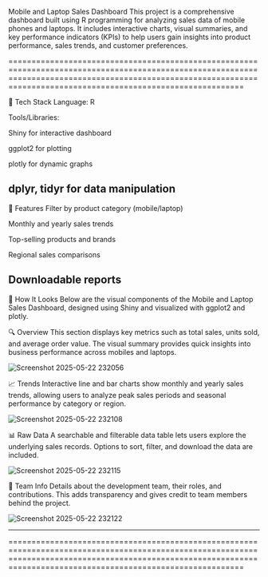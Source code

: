 Mobile and Laptop Sales Dashboard
  This project is a comprehensive dashboard built using R programming for analyzing sales data of mobile phones and laptops. It includes interactive charts, visual summaries, and key performance indicators (KPIs)
  to help users gain insights into product performance, sales trends, and customer preferences.
  
=====================================================================================================================================================================================================================

🔧 Tech Stack
  Language: R
  
  Tools/Libraries:
  
  Shiny for interactive dashboard
  
  ggplot2 for plotting
  
  plotly for dynamic graphs
  
  dplyr, tidyr for data manipulation
----------------------------------------------------------------------------------------------------------------------------------------------------------------------------------------------------------------

🎯 Features
  Filter by product category (mobile/laptop)
  
  Monthly and yearly sales trends
  
  Top-selling products and brands
  
  Regional sales comparisons
  
  Downloadable reports
---------------------------------------------------------------------------------------------------------------------------------------------------------------------------------------

📸 How It Looks
Below are the visual components of the Mobile and Laptop Sales Dashboard, designed using Shiny and visualized with ggplot2 and plotly.

🔍 Overview
This section displays key metrics such as total sales, units sold, and average order value. The visual summary provides quick insights into business performance across mobiles and laptops.

![Screenshot 2025-05-22 232056](https://github.com/user-attachments/assets/65053cf2-a379-4d27-b5dc-84c76ce02c37)



📈 Trends
Interactive line and bar charts show monthly and yearly sales trends, allowing users to analyze peak sales periods and seasonal performance by category or region.

![Screenshot 2025-05-22 232108](https://github.com/user-attachments/assets/b3735b18-560a-449b-b9d9-5383e41a3887)



📊 Raw Data
A searchable and filterable data table lets users explore the underlying sales records. Options to sort, filter, and download the data are included.

![Screenshot 2025-05-22 232115](https://github.com/user-attachments/assets/9725447f-359c-4590-90f0-26c7cfff3640)



👥 Team Info
Details about the development team, their roles, and contributions. This adds transparency and gives credit to team members behind the project.

![Screenshot 2025-05-22 232122](https://github.com/user-attachments/assets/14b9d900-f1e6-4540-853a-15e6307b2d6e)


---------------------------------------------------------------------------------------------------------------------------------------------------------------------------------------------------------------------
=====================================================================================================================================================================================================================
